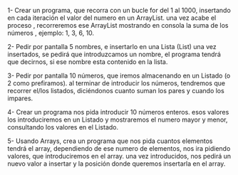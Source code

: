 1- Crear un programa, que recorra con un bucle for del 1 al 1000, insertando en cada iteración el valor del numero en un ArrayList. una vez acabe el proceso , recorreremos ese ArrayList mostrando en consola la suma de los números  , ejemplo: 1, 3, 6, 10.

2-  Pedir por pantalla 5 nombres, e insertarlo en una Lista (List) una vez insertados, se pedirá que introduzcamos un nombre, el programa tendrá que decirnos, si ese nombre esta contenido en la lista.

3- Pedir por pantalla 10 números, que iremos almacenando en un Listado (o 2 como prefiramos). al terminar de introducir los números, tendremos que recorrer el/los listados, diciéndonos cuanto suman los pares y cuando los impares.

4- Crear un programa nos pida introducir 10 números enteros. esos valores los introduciremos en un Listado y  mostraremos el numero mayor y menor, consultando los valores en el Listado.

5- Usando Arrays, crea un programa que nos pida cuantos elementos tendrá el array, dependiendo de ese numero de elementos, nos ira pidiendo valores, que introduciremos en el array. una vez introducidos, nos pedirá un nuevo valor a insertar y la posición donde queremos insertarla en el array.
